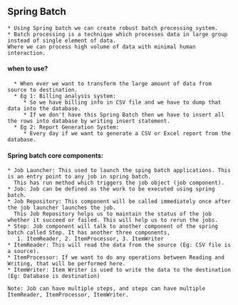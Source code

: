 ## Spring Batch
    * Using Spring batch we can create robust batch processing system.
    * Batch processing is a technique which processes data in large group instead of single element of data. 
    Where we can process high volume of data with minimal human interaction.
    
   #### when to use?
      * When ever we want to transform the large amount of data from source to destination. 
      * Eg 1: Billing analysis system:
         * So we have billing info in CSV file and we have to dump that data into the database. 
         * If we don't have this Spring Batch then we have to insert all the rows into database by writing insert statement. 
      * Eg 2: Report Generation System:
         * Every day if we want to generate a CSV or Excel report from the database.
         
#### Spring batch core components:
    * Job Launcher: This used to launch the sping batch applications. This is an entry point to any job in spring batch. 
      This has run method which triggers the job object (job component).
    * Job: Job can be defined as the work to be executed using spring batch.
    * Job Repository: This component will be called immediately once after the job launcher launches the job. 
      This Job Repository helps us to maintain the status of the job whether it succeed or failed. This will help us to rerun the jobs. 
    * Step: Job component will talk to another component of the spring batch called Step. It has another three components,
       1. ItemReader, 2. ItemProcessor, 3. ItemWriter
    * ItemReader: This will read the data from the source (Eg: CSV file is a source).
    * ItemProcessor: If we want to do any operations between Reading and Writing, that will be performed here.
    * ItemWriter: Item Writer is used to write the data to the destination (Eg: Database is destination)
    
    Note: Job can have multiple steps, and steps can have multiple ItemReader, ItemProcessor, ItemWriter.
